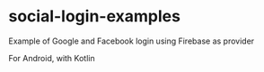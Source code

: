 # social-login-examples
Example of Google and Facebook login using Firebase as provider

For Android, with Kotlin
